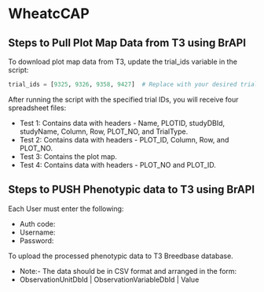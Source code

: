 # WheatcCAP

## Steps to Pull Plot Map Data from T3 using BrAPI

To download plot map data from T3, update the trial_ids variable in the script:
```python
trial_ids = [9325, 9326, 9358, 9427]  # Replace with your desired trial IDs
```


After running the script with the specified trial IDs, you will receive four spreadsheet files:

- Test 1: Contains data with headers - Name, PLOTID, studyDBId, studyName, Column, Row, PLOT_NO, and TrialType.
- Test 2: Contains data with headers - PLOT_ID, Column, Row, and PLOT_NO.
- Test 3: Contains the plot map.
- Test 4: Contains data with headers - PLOT_NO and PLOT_ID.


## Steps to PUSH Phenotypic data to T3 using BrAPI

Each User must enter the following:
- Auth code:
- Username:
- Password:

To upload the processed phenotypic data to T3 Breedbase database. 
- Note:- The data should be in CSV format and arranged in the form:
- ObservationUnitDbId | ObservationVariableDbId | Value 

